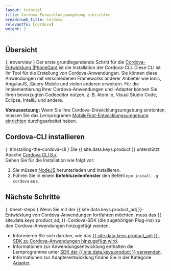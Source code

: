 ```yaml
---
layout: tutorial
title: Cordova-Entwicklungsumgebung einrichten
breadcrumb_title: Cordova
relevantTo: [cordova]
weight: 2
---
```

<!-- NLS_CHARSET=UTF-8 -->
## Übersicht
{: #overview }
Der erste grundlegendende Schritt für die [Cordova-Entwicklung (PhoneGap)](https://cordova.apache.org/) ist die Installation der Cordova-CLI. Diese CLI ist Ihr Tool für die Erstellung von Cordova-Anwendungen. Sie können diese Anwendungen mit verschiedenen Frameworks anderer Anbieter wie Ionic, AngularJS, jQuery Mobile und vielen anderen erweitern.
Für die Implementierung Ihrer Cordova-Anwendungen und -Adapter können Sie Ihren bevorzugten Codeeditor nutzen, z. B.
Atom.io, Visual Studio Code, Eclipse, IntelliJ und andere. 

**Voraussetzung:** Wenn Sie Ihre Cordova-Entwicklungsumgebung
einrichten, müssen Sie das Lernprogramm [MobileFirst-Entwicklungsumgebung einrichten](../mobilefirst/) durchgearbeitet haben. 

## Cordova-CLI installieren
{: #installing-the-cordova-cli }
Die {{ site.data.keys.product }} unterstützt Apache [Cordova CLI 6.x](https://www.npmjs.com/package/cordova).  
Gehen Sie für die Installation wie folgt vor: 

1. Sie müssen [NodeJS](https://nodejs.org/en/) herunterladen und installieren.
2. Führen Sie in einem **Befehlszeilenfenster** den Befehl `npm install -g cordova` aus.

## Nächste Schritte
{: #next-steps }
Wenn Sie mit der {{ site.data.keys.product_adj }}-Entwicklung von Cordova-Anwendungen fortfahren möchten,
muss das {{ site.data.keys.product_adj }}-Cordova-SDK (die zugehörigen Plug-ins) zu den Cordova-Anwendungen hinzugefügt werden. 

* Informieren Sie sich darüber, wie das [{{ site.data.keys.product_adj }}-SDK zu
Cordova-Anwendungen hinzugefügt wird](../../../application-development/sdk/cordova/).
* Informationen zur Anwendungsentwicklung enthalten die Lernprogramme unter [SDK der {{ site.data.keys.product }} verwenden](../../../application-development/). 
* Informationen zur Adapterentwicklung findne Sie in der Kategorie [Adapter](../../../adapters/). 

